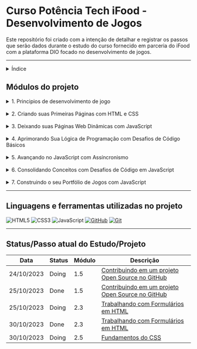 # Curso Potência Tech iFood - Desenvolvimento de Jogos

Este repositório foi criado com a intenção de detalhar e registrar os passos que serão dados durante o estudo do curso fornecido em parceria do iFood com a plataforma DIO focado no desenvolvimento de jogos.

***

<details>
    <summary>Índice</summary>
    <ol>
        <li>
            <a href="#módulos-do-projeto">1. Módulos do projeto</a>
            <ol>
                <li><a href="#1.1">Principios de desenvolvimento de jogos</a></li>
                <li><a href="#1.2">Criando suas primeiras páginas com HTML e CSS</a></li>
                <li><a href="#1.3">Deixando suas páginas web dinâmicas com javascript</a></li>
                <li><a href="#1.4">Aprimorando sua lógica de programação com desafios de código básicos</a></li>
                <li><a href="#1.5">Avançando no JavaScript com Assíncronismo</a></li>
                <li><a href="#1.6">Consolidando Conceitos com Desafios de Código em JavaScript</a></li>
                <li><a href="#1.7">Construindo o seu Portfólio de Jogos com JavaScript</a></li>
            </ol>
        </li>
        <li><a href="#linguagens-e-ferramentas-utilizadas-no-projeto">Linguagens utilizadas no projeto</a></li>
        <li><a href="#statuspasso-atual-do-estudoprojeto">Status atual do projeto</a></li>
    </ol>

</details>

## Módulos do projeto 

<details>
<summary id="1.1">1. Principios de desenvolvimento de jogo</summary>

| Módulo | Tipo | Descrição       | Status | Concluído |
|--------|------|-----------------|--------|-----------|
| **1.1** | Aula | Mercado e Carreira Em Desenvolvimento de jogos | Done | <ul ><li>- [x] </li></ul> |
| **1.2** | Aula | Introdução ao Desenvolvimento e Criação de Jogos | Done | <ul ><li>- [x] </li></ul>
| **1.3** | Aula | Versionamento de Código com Git e GitHub | Done | <ul ><li>- [x] </li></ul>
| **1.4** | Desafio de Projeto | Criando Seu Primeiro Repositório no GitHub para Compartilhar Seu Progresso | Done | <ul ><li>- [x] </li></ul>
| **1.5** | Desafio de Projeto | Contribuindo em um projeto Open Source no GitHub | Done | <ul ><li>- [x] </li></ul>
| **1.6** | Aula | Aula Inaugural - Potência Tech iFood | Done | <ul ><li>- [x] </li></ul>

</details>
<br>

<details>
<summary id="1.2">2. Criando suas Primeiras Páginas com HTML e CSS</summary>

| Módulo | Tipo | Descrição       | Status | Concluído |
|--------|------|-----------------|--------|-----------|
| **2.1** | Aula |Entendendo Comunicação Client x Server | Done | <ul><li>- [x] </li></ul>
| **2.2** | Aula | Introdução ao HTML na Prática | Done | <ul><li>- [x] </li></ul>
| **2.3** | Aula | Trabalhando com Formulários em HTML | Done | <ul><li>- [x] </li></ul>
| **2.4** | Aula | Estruturando seu HTML + Formatações | Done | <ul><li>- [x] </li></ul>
| **2.5** | Aula | Fundamentos do CSS | To do | <ul><li>- [ ] </li></ul>
| **2.6** | Aula | Estiliações Básicas com CSS | To do | <ul><li>- [ ] </li></ul>
| **2.7** | Desafio de Projeto | Criando sua Primeira Landing Page com HTML e CSS | To do | <ul><li>- [ ] </li></ul>

</details>
<br>

<details>
<summary id="1.3">3. Deixando suas Páginas Web Dinâmicas com JavaScript</summary>

| Módulo | Tipo | Descrição       | Status | Concluído |
|--------|------|-----------------|--------|-----------|
| **3.1** | Aula | Primeiros Passos com JavaScript | To do | <ul><li>- [ ] </li></ul>
| **3.2** | Aula | Conhecendo Funções JavaScript | To do | <ul><li>- [ ] </li></ul>
| **3.3** | Aula | Criando Objetos e Classes em JavaScript | To do | <ul><li>- [ ] </li></ul>
| **3.4** | Aula | Arrays e Estruturas de Repetição em JavaScript | To do | <ul><li>- [ ] </li></ul>
| **3.5** | Aula | Importação e Exportação com JavaScript | To do | <ul><li>- [ ] </li></ul>
| **3.6** | Aula | Criando um Projeto com HTML/CSS para Listagem de Pokémon | To do | <ul><li>- [ ] </li></ul>

</details>
<br>

<details>
<summary id="1.4">4. Aprimorando Sua Lógica de Programação com Desafios de Código Básicos</summary>

| Módulo | Tipo | Descrição       | Status | Concluído |
|--------|------|-----------------|--------|-----------|
| **4.1** | Desafio de Código | Aperfeiçoe Sua Lógica e Pensamento Computacional |  To do | ul ><li>- [ ] </li></ul>
| **4.2** | Desafio de Código | A Jornada Heróica | To do | <ul><li>- [ ] </li></ul>
| **4.3** | Desafio de Código | Pontuando Experiências - XP | To do | <ul><li>- [ ] </li></ul>
| **4.4** | Desafio de Código | Capturando Pokemons | To do | <ul><li>- [ ] </li></ul>
| **4.5** | Desafio de Código | Coletando Tesouros | To do | <ul><li>- [ ] </li></ul>
| **4.6** | Desafio de Código | Gerando Biomas em Mundo de Bloco | To do | <ul><li>- [ ] </li></ul>

</details>
<br>

<details>
<summary id="1.5">5. Avançando no JavaScript com Assíncronismo</summary>

| Módulo | Tipo | Descrição       | Status | Concluído |
|--------|------|-----------------|--------|-----------|
| **5.1** | Aula | Aprendendo Variáveis, Escopo e Tipos de dados no JavaScript | To do | <ul><li>- [ ] </li></ul>
| **5.2** | Aula | Orientação a Protótipo com JavaScript | To do | <ul><li>- [ ] </li></ul>
| **5.3** | Aula | Funções e Manipulação de Listas com JavaScript | To do | <ul><li>- [ ] </li></ul>
| **5.4** | Aula | Promises e Assincronismo com JavaScript | To do | <ul><li>- [ ] </li></ul>

</details>
<br>

<details>
<summary id="1.6">6. Consolidando Conceitos com Desafios de Código em JavaScript</summary>

| Módulo | Tipo | Descrição       | Status | Concluído |
|--------|------|-----------------|--------|-----------|
| **6.1** | Desafio de Código | Combantendo Monstros! | To do | <ul><li>- [ ] </li></ul>
| **6.2** | Desafio de Código | Academia de Magia | To do | <ul><li>- [ ] </li></ul> 
| **6.3** | Desafio de Código | Tomadas de Decisão! | To do | <ul><li>- [ ] </li></ul>
| **6.4** | Desafio de Código | Combinando Nomes de Pokemons| To do | <ul><li>- [ ] </li></ul>
| **6.5** | Desafio de Código | Gerenciando Itens Mágicos | To do | <ul><li>- [ ] </li></ul>

</details>
<br>

<details>
<summary id="1.7">7. Construindo o seu Portfólio de Jogos com JavaScript</summary>

| Módulo | Tipo | Descrição       | Status | Concluído |
|--------|------|-----------------|--------|-----------|
| **7.1** | Desafio de Projeto | Criando um Jogo do Detona Ralph com JavaScript| To do | <ul><li>- [ ] </li></ul>
| **7.2** | Desafio de Projeto | Criando um Jogo da Memória com Emojis Utilizando JavaScript | To do | <ul><li>- [ ] </li></ul>
| **7.3** | Desafio de Projeto | Construindo um Simulador de Piano com JavaScript | To do | <ul><li>- [ ] </li></ul>
| **7.4** | Desafio de Projeto | Criando um Jogo de Cartas do Yu-Gi-Oh! com JavaScript e CSS | To do | <ul><li>- [ ] </li></ul>

</details>

***

## Linguagens e ferramentas utilizadas no projeto

![HTML5](https://img.shields.io/badge/HTML5-000?style=for-the-badge&logo=html5)
![CSS3](https://img.shields.io/badge/CSS3-000?style=for-the-badge&logo=css3&logoColor=264CE4)
![JavaScript](https://img.shields.io/badge/JavaScript-000?style=for-the-badge&logo=javascript)
[![GitHub](https://img.shields.io/badge/GitHub-000?style=for-the-badge&logo=github&logoColor=30A3DC)](https://docs.github.com/)
[![Git](https://img.shields.io/badge/Git-000?style=for-the-badge&logo=git&logoColor=E94D5F)](https://git-scm.com/doc) 


***

## Status/Passo atual do Estudo/Projeto

| Data | Status | Módulo | Descrição |
|------|--------|--------|-----------|
| 24/10/2023 | Doing | 1.5 | <a href="#1.1">Contribuindo em um projeto Open Source no GitHub</a> |
| 25/10/2023 | Done | 1.5 | <a href="#1.1">Contribuindo em um projeto Open Source no GitHub</a> |
| 25/10/2023 | Doing | 2.3 | <a href="#1.2">Trabalhando com Formulários em HTML</a> |
| 30/10/2023 | Done | 2.3 | <a href="#1.2">Trabalhando com Formulários em HTML</a> |
| 30/10/2023 | Doing | 2.5 | <a href="#1.2">Fundamentos do CSS</a> |